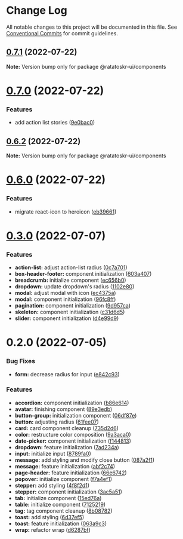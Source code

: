 # Change Log

All notable changes to this project will be documented in this file.
See [Conventional Commits](https://conventionalcommits.org) for commit guidelines.

## [0.7.1](https://github.com/ratatoskr-ui/ratatoskr-ui/compare/v0.7.0...v0.7.1) (2022-07-22)

**Note:** Version bump only for package @ratatoskr-ui/components





# [0.7.0](https://github.com/ratatoskr-ui/ratatoskr-ui/compare/v0.6.2...v0.7.0) (2022-07-22)


### Features

* add action list stories ([9e0bac0](https://github.com/ratatoskr-ui/ratatoskr-ui/commit/9e0bac03be43a8a5bfc85af66c3ddcf4128844ee))





## [0.6.2](https://github.com/ratatoskr-ui/ratatoskr-ui/compare/v0.6.1...v0.6.2) (2022-07-22)

**Note:** Version bump only for package @ratatoskr-ui/components





# [0.6.0](https://github.com/ratatoskr-ui/ratatoskr-ui/compare/v0.5.7...v0.6.0) (2022-07-22)


### Features

* migrate react-icon to heroicon ([eb39661](https://github.com/ratatoskr-ui/ratatoskr-ui/commit/eb39661e241bc6d565ad15eb5a64e90bee004413))





# [0.3.0](https://github.com/ratatoskr-ui/ratatoskr-ui/compare/v0.2.0...v0.3.0) (2022-07-07)


### Features

* **action-list:** adjust action-list radius ([0c7a701](https://github.com/ratatoskr-ui/ratatoskr-ui/commit/0c7a701bdf2e4648a2da0a58d67baac282845e73))
* **box-header-footer:** component initialization ([603a407](https://github.com/ratatoskr-ui/ratatoskr-ui/commit/603a40720807ee23dbc3737b6a5f61720a48072e))
* **breadcrumb:** initialize component ([ec656b0](https://github.com/ratatoskr-ui/ratatoskr-ui/commit/ec656b0783ab864ac71278b25cb30165b1b44109))
* **dropdown:** update dropdown's radius ([1102e80](https://github.com/ratatoskr-ui/ratatoskr-ui/commit/1102e809ce379b9bef6701702a9af11ca2b581f2))
* **modal:** adjust modal with icon ([ec4375a](https://github.com/ratatoskr-ui/ratatoskr-ui/commit/ec4375ad11a6fa55b28e4fb59a6f7f47f5e09155))
* **modal:** component initialization ([96fc8ff](https://github.com/ratatoskr-ui/ratatoskr-ui/commit/96fc8ff314dc554c305534ad7ba98728961cf3b5))
* **pagination:** component initialization ([9d957ca](https://github.com/ratatoskr-ui/ratatoskr-ui/commit/9d957ca2b30e73f6e4e0a13e237e242dc527ec3f))
* **skeleton:** component initialization ([c31d6d5](https://github.com/ratatoskr-ui/ratatoskr-ui/commit/c31d6d58a985c9a2ce0150db48376e6ee937b578))
* **slider:** component initialization ([d4e99d9](https://github.com/ratatoskr-ui/ratatoskr-ui/commit/d4e99d97cee9e064cd00e2e8bc15e524d3af0d8b))





# 0.2.0 (2022-07-05)


### Bug Fixes

* **form:** decrease radius for input ([e842c93](https://github.com/ratatoskr-ui/ratatoskr-ui/commit/e842c93f2200c216f4717ab90f0b7cddfbd233f1))


### Features

* **accordion:** component initialization ([b86e614](https://github.com/ratatoskr-ui/ratatoskr-ui/commit/b86e614b54ab1bd85cd386183d06d1d4ffeb7832))
* **avatar:** finishing component ([89e3edb](https://github.com/ratatoskr-ui/ratatoskr-ui/commit/89e3edb6ccf4ac9ffd1f8ceb245c693fb2b82800))
* **button-group:** initialization component ([06df87e](https://github.com/ratatoskr-ui/ratatoskr-ui/commit/06df87ed28347691012a5f5bafe2a0964b54e158))
* **button:** adjusting radius ([61fee07](https://github.com/ratatoskr-ui/ratatoskr-ui/commit/61fee074dcdbdfd706e4d18347acd31a4c7f4f8c))
* **card:** card component cleanup ([735d2d6](https://github.com/ratatoskr-ui/ratatoskr-ui/commit/735d2d6cde96a29dec8a106a8dccd4fb01e67833))
* **color:** restructure color composition ([9a3aca0](https://github.com/ratatoskr-ui/ratatoskr-ui/commit/9a3aca0b8eda1322866db64907f76b8380104eca))
* **date-picker:** component initialization ([f144813](https://github.com/ratatoskr-ui/ratatoskr-ui/commit/f144813546bf01a0f9fe31767701447b13bb674f))
* **dropdown:** feature initialization ([7ad234a](https://github.com/ratatoskr-ui/ratatoskr-ui/commit/7ad234aed9b0ba85645dbae8a99b5065e0c79cab))
* **input:** initialize input ([8789fa0](https://github.com/ratatoskr-ui/ratatoskr-ui/commit/8789fa0596ffdf69e1eb90cbbb4360c911cd625e))
* **message:** add styling and modify close button ([087a2f1](https://github.com/ratatoskr-ui/ratatoskr-ui/commit/087a2f109c982afcca37860a3b0bc5b307d22a30))
* **message:** feature initialization ([abf2c74](https://github.com/ratatoskr-ui/ratatoskr-ui/commit/abf2c74da3afee0e9630b804b81d37c0829d17e4))
* **page-header:** feature initialization ([66e6742](https://github.com/ratatoskr-ui/ratatoskr-ui/commit/66e67427b47cf4240f276f20210b06812776265c))
* **popover:** initialize component ([f7a4ef1](https://github.com/ratatoskr-ui/ratatoskr-ui/commit/f7a4ef17047fdb07afa70f99fb6ccbd18839219b))
* **stepper:** add styling ([4f8f2d1](https://github.com/ratatoskr-ui/ratatoskr-ui/commit/4f8f2d1e94c01328cb488fcc53013193b0a2c706))
* **stepper:** component initialization ([3ac5a51](https://github.com/ratatoskr-ui/ratatoskr-ui/commit/3ac5a519a419ab4379f6d939764ec1b273e15657))
* **tab:** initialize component ([15ed76a](https://github.com/ratatoskr-ui/ratatoskr-ui/commit/15ed76a1e623abc3a44c287860c3f91b4974da4b))
* **table:** initialize component ([7125219](https://github.com/ratatoskr-ui/ratatoskr-ui/commit/71252194562e520ecf00ee37e9273592667801b3))
* **tag:** tag component cleanup ([8b08782](https://github.com/ratatoskr-ui/ratatoskr-ui/commit/8b08782ba8797885b8b018e8a186012ab0c7ee22))
* **toast:** add styling ([6d37ef5](https://github.com/ratatoskr-ui/ratatoskr-ui/commit/6d37ef5bccaf2b30b1b7fc558db0b21c3157f89d))
* **toast:** feature initialization ([063a9c3](https://github.com/ratatoskr-ui/ratatoskr-ui/commit/063a9c3a7d8f18e849369f2833635e082156af45))
* **wrap:** refactor wrap ([d6287bf](https://github.com/ratatoskr-ui/ratatoskr-ui/commit/d6287bf911e9d7fa69f10ee1e6fd8e778d93091a))
